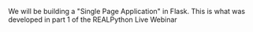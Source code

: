 We will be building a "Single Page Application" in Flask. This is what was developed in part 1 of the REALPython Live Webinar
